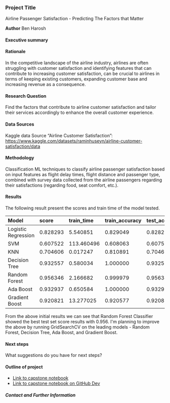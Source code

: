 ### Project Title
Airline Passenger Satisfaction - Predicting The Factors that Matter 

**Author**
Ben Harosh

#### Executive summary

#### Rationale
In the competitive landscape of the airline industry, airlines are often struggling with customer satisfaction and identifying features that can contribute to increasing customer satisfaction, can be crucial to airlines in terms of keeping existing customers, expanding customer base and increasing revenue as a consequence.

#### Research Question
Find the factors that contribute to airline customer satisfaction and tailor their services accordingly to enhance the overall customer experience.

#### Data Sources
Kaggle data Source “Airline Customer Satisfaction”:
https://www.kaggle.com/datasets/raminhuseyn/airline-customer-satisfaction/data

#### Methodology
Classification ML techniques to classify airline passenger satisfaction based on input features as flight delay times, flight distance and passenger type, combined with survey data collected from the airline passengers regarding their satisfactions (regarding food, seat comfort, etc.).

#### Results

The following result present the scores and train time of the model tested.

|Model              |score   |train_time|train_accuracy|test_accuracy|train_f1|test_f1   |  
|:------------------|:-------|:---------|:-------------|:------------|:-------|:---------|                
|Logistic Regression|0.828293|5.540851  |0.829049      |0.828293     |0.829048|  0.828276|
|SVM                |0.607522|113.460496|0.608063      |0.607522     |0.608587|  0.608001|
|KNN                |0.704606|0.017247  |0.810891      |0.704606     |0.810663|  0.704113|  
|Decision Tree      |0.932557|0.580034  |1.000000      |0.932557     |1.000000|  0.932544|
|Random Forest      |0.956346|2.166682  |0.999979      |0.956346     |0.999979|  0.956389| 
|Ada Boost          |0.932937|0.650584  |1.000000      |0.932937     |1.000000|  0.932928|  
|Gradient Boost     |0.920821|13.277025 |0.920577      |0.920821     |0.920601|  0.920839|

From the above initial results we can see that Random Forest Classifier showed the best test set score results with 0.956. I'm planning to improve the above by running GridSearchCV on the leading models - Random Forest, Decision Tree, Ada Boost, and Gradient Boost.                                   

#### Next steps
What suggestions do you have for next steps?

#### Outline of project

- [Link to capstone notebook](https://github.com/benharosh/capstone_initial/blob/master/capstone_intial.ipynb)
- [Link to capstone notebook on GitHub Dev](https://github.dev/benharosh/capstone_initial/blob/master/capstone_intial.ipynb)

##### Contact and Further Information